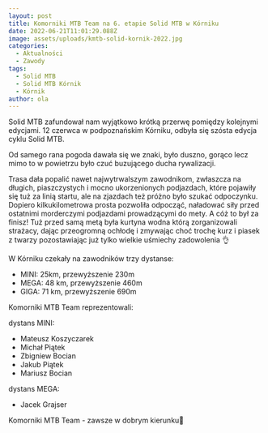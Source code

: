 ```yaml
---
layout: post
title: Komorniki MTB Team na 6. etapie Solid MTB w Kórniku
date: 2022-06-21T11:01:29.088Z
image: assets/uploads/kmtb-solid-kornik-2022.jpg
categories:
  - Aktualności
  - Zawody
tags:
  - Solid MTB
  - Solid MTB Kórnik
  - Kórnik
author: ola
---
```

Solid MTB zafundował nam wyjątkowo krótką przerwę pomiędzy kolejnymi edycjami. 12 czerwca w podpoznańskim Kórniku, odbyła się szósta edycja cyklu Solid MTB.
<!--more-->

Od samego rana pogoda dawała się we znaki, było duszno, gorąco lecz mimo to w powietrzu było czuć buzującego ducha rywalizacji. 

Trasa dała popalić nawet najwytrwalszym zawodnikom, zwłaszcza na długich, piaszczystych i mocno ukorzenionych podjazdach, które pojawiły się tuż za linią startu, ale na zjazdach też próżno było szukać odpoczynku. Dopiero kilkukilometrowa prosta pozwoliła odpocząć, naładować siły przed ostatnimi morderczymi podjazdami prowadzącymi do mety. A cóż to był za finisz! Tuż przed samą metą była kurtyna wodna którą zorganizowali strażacy, dając przeogromną ochłodę i zmywając choć trochę kurz i piasek z twarzy pozostawiając już tylko wielkie uśmiechy zadowolenia 👌 

W Kórniku czekały na zawodników trzy dystanse:

* MINI: 25km, przewyższenie 230m
* MEGA: 48 km, przewyższenie 460m
* GIGA: 71 km, przewyższenie 690m

Komorniki MTB Team reprezentowali: 

dystans MINI:

* Mateusz Koszyczarek
* Michał Piątek
* Zbigniew Bocian
* Jakub Piątek
* Mariusz Bocian

dystans MEGA:

* Jacek Grajser

Komorniki MTB Team - zawsze w dobrym kierunku🙂 